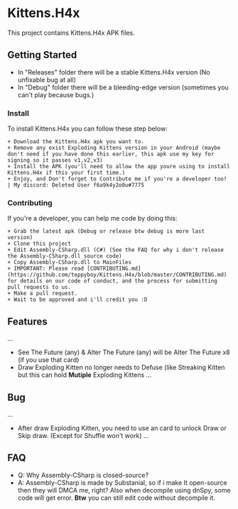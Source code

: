 # Kittens.H4x

This project contains Kittens.H4x APK files.

## Getting Started

+ In "Releases" folder there will be a stable Kittens.H4x version (No unfixable bug at all)
+ In "Debug" folder there will be a bleeding-edge version (sometimes you can't play because bugs.)

### Install

To install Kittens.H4x you can follow these step below:

```
+ Download the Kittens.H4x apk you want to.
+ Remove any exist Exploding Kittens version in your Android (maybe don't need if you have done this earlier, this apk use my key for signing so it passes v1,v2,v3)
+ Install the APK (you'll need to allow the app youre using to install Kittens.H4x if this your first time.)
+ Enjoy, and Don't forget to Contribute me if you're a developer too! | My discord: Deleted User f6a9k4y2o0u#7775 
```

### Contributing

If you're a developer, you can help me code by doing this:

```
+ Grab the latest apk (Debug or release btw debug is more last version)
+ Clone this project
+ Edit Assembly-CSharp.dll (C#) (See the FAQ for why i don't release the Assembly-CSharp.dll source code)
+ Copy Assembly-CSharp.dll to MainFiles
+ IMPORTANT: Please read [CONTRIBUTING.md](https://github.com/teppyboy/Kittens.H4x/blob/master/CONTRIBUTING.md) for details on our code of conduct, and the process for submitting pull requests to us.
+ Make a pull request.
+ Wait to be approved and i'll credit you :D
```

## Features

...
+ See The Future (any) & Alter The Future (any) will be Alter The Future x8 (if you use that card)
+ Draw Exploding Kitten no longer needs to Defuse (like Streaking Kitten but this can hold **Mutiple** Exploding Kittens
...

## Bug

...
+ After draw Exploding Kitten, you need to use an card to unlock Draw or Skip draw. (Except for Shuffle won't work)
...

## FAQ
+ Q: Why Assembly-CSharp is closed-source?
+ A: Assembly-CSharp is made by Substanial, so if i make It open-source then they will DMCA me, right?
   Also when decompile using dnSpy, some code will get error. **Btw** you can still edit code without decompile it.
